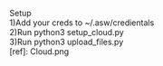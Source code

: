 Setup
</br>
1)Add your creds to ~/.asw/credientals
</br>
2)Run python3 setup_cloud.py
</br>
3)Run python3 upload_files.py
</br>
[ref]: Cloud.png
